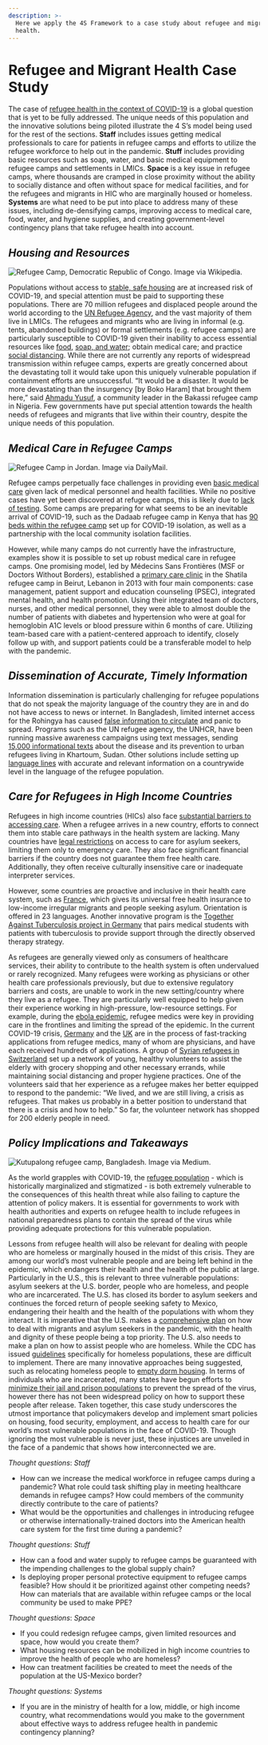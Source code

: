 ```yaml
---
description: >-
  Here we apply the 4S Framework to a case study about refugee and migrant
  health.
---
```


# Refugee and Migrant Health Case Study

The case of [refugee health in the context of COVID-19](https://www.thelancet.com/journals/lancet/article/PIIS0140-6736%2820%2930791-1/fulltext) is a global question that is yet to be fully addressed. The unique needs of this population and the innovative solutions being piloted illustrate the 4 S’s model being used for the rest of the sections. **Staff** includes issues getting medical professionals to care for patients in refugee camps and efforts to utilize the refugee workforce to help out in the pandemic. **Stuff** includes providing basic resources such as soap, water, and basic medical equipment to refugee camps and settlements in LMICs. **Space** is a key issue in refugee camps, where thousands are cramped in close proximity without the ability to socially distance and often without space for medical facilities, and for the refugees and migrants in HIC who are marginally housed or homeless. **Systems** are what need to be put into place to address many of these issues, including de-densifying camps, improving access to medical care, food, water, and hygiene supplies, and creating government-level contingency plans that take refugee health into account.

## _Housing and Resources_

![Refugee Camp, Democratic Republic of Congo. Image via Wikipedia.](../.gitbook/assets/15.png)

Populations without access to [stable, safe housing](https://en.wikipedia.org/wiki/Refugee_camp) are at increased risk of COVID-19, and special attention must be paid to supporting these populations. There are 70 million refugees and displaced people around the world according to the [UN Refugee Agency](https://www.unhcr.org/en-us/news/stories/2019/6/5d08b6614/global-forced-displacement-tops-70-million.html), and the vast majority of them live in LMICs. The refugees and migrants who are living in informal \(e.g. tents, abandoned buildings\) or formal settlements \(e.g. refugee camps\) are particularly susceptible to COVID-19 given their inability to access essential resources like [food](https://www.nytimes.com/2020/03/26/world/asia/coronavirus-refugees-camps-bangladesh.html), [soap, and water](https://www.npr.org/sections/goatsandsoda/2020/03/11/814473308/opinion-refugees-are-especially-vulnerable-to-covid-19-dont-ignore-their-needs); obtain medical care; and practice [social distancing](https://blogs.msf.org/bloggers/blogs-team/five-eye-opening-blogs-doctors-without-borders-march-2020). While there are not currently any reports of widespread transmission within refugee camps, experts are greatly concerned about the devastating toll it would take upon this uniquely vulnerable population if containment efforts are unsuccessful. “It would be a disaster. It would be more devastating than the insurgency \[by Boko Haram\] that brought them here,” said [Ahmadu Yusuf](https://www.nytimes.com/2020/03/26/world/asia/coronavirus-refugees-camps-bangladesh.html), a community leader in the Bakassi refugee camp in Nigeria. Few governments have put special attention towards the health needs of refugees and migrants that live within their country, despite the unique needs of this population.

## _Medical Care in Refugee Camps_

![Refugee Camp in Jordan. Image via DailyMail.](../.gitbook/assets/16.png)

Refugee camps perpetually face challenges in providing even [basic medical care](https://www.dailymail.co.uk/news/article-3367674/Born-refugee-Syrian-babies-welcomed-world-80-000-strong-camp-one-Jordan-s-largest-cities.html) given lack of medical personnel and health facilities. While no positive cases have yet been discovered at refugee camps, this is likely due to [lack of testing](https://www.nytimes.com/2020/03/19/world/middleeast/syria-coronavirus-idlib-tents.html). Some camps are preparing for what seems to be an inevitable arrival of COVID-19, such as the Dadaab refugee camp in Kenya that has [90 beds within the refugee camp](https://www.aljazeera.com/news/2020/03/front-worry-covid-19-spreading-african-refugee-camps-200329054029304.html) set up for COVID-19 isolation, as well as a partnership with the local community isolation facilities.

However, while many camps do not currently have the infrastructure, examples show it is possible to set up robust medical care in refugee camps. One promising model, led by Médecins Sans Frontières \(MSF or Doctors Without Borders\), established a [primary care clinic](https://www.ncbi.nlm.nih.gov/pubmed/30976298) in the Shatila refugee camp in Beirut, Lebanon in 2013 with four main components: case management, patient support and education counseling \(PSEC\), integrated mental health, and health promotion. Using their integrated team of doctors, nurses, and other medical personnel, they were able to almost double the number of patients with diabetes and hypertension who were at goal for hemoglobin A1C levels or blood pressure within 6 months of care. Utilizing team-based care with a patient-centered approach to identify, closely follow up with, and support patients could be a transferable model to help with the pandemic.

## _Dissemination of Accurate, Timely Information_

Information dissemination is particularly challenging for refugee populations that do not speak the majority language of the country they are in and do not have access to news or internet. In Bangladesh, limited internet access for the Rohingya has caused [false information to circulate](https://www.nytimes.com/2020/03/26/world/asia/coronavirus-refugees-camps-bangladesh.html) and panic to spread. Programs such as the UN refugee agency, the UNHCR, have been running massive awareness campaigns using text messages, sending [15,000 informational texts](https://reliefweb.int/report/world/unhcr-staying-and-delivering-refugees-amid-covid-19-crisis) about the disease and its prevention to urban refugees living in Khartoum, Sudan. Other solutions include setting up [language lines](https://www.nrc.no/news/2020/march/10-things-you-should-know-about-coronavirus-and-refugees/) with accurate and relevant information on a countrywide level in the language of the refugee population.

## _Care for Refugees in High Income Countries_

Refugees in high income countries \(HICs\) also face [substantial barriers to accessing care](https://www.ncbi.nlm.nih.gov/pmc/articles/PMC5603273/). When a refugee arrives in a new country, efforts to connect them into stable care pathways in the health system are lacking. Many countries have [legal restrictions](https://www.ncbi.nlm.nih.gov/pubmed/16230318/) on access to care for asylum seekers, limiting them only to emergency care. They also face significant financial barriers if the country does not guarantee them free health care. Additionally, they often receive culturally insensitive care or inadequate interpreter services.

However, some countries are proactive and inclusive in their health care system, such as [France](https://www.who.int/migrants/publications/EURO-report.pdf), which gives its universal free health insurance to low-income irregular migrants and people seeking asylum. Orientation is offered in 23 languages. Another innovative program is the [Together Against Tuberculosis project in Germany](https://www.who.int/migrants/publications/EURO-report.pdf) that pairs medical students with patients with tuberculosis to provide support through the directly observed therapy strategy.

As refugees are generally viewed only as consumers of healthcare services, their ability to contribute to the health system is often undervalued or rarely recognized. Many refugees were working as physicians or other health care professionals previously, but due to extensive regulatory barriers and costs, are unable to work in the new setting/country where they live as a refugee. They are particularly well equipped to help given their experience working in high-pressure, low-resource settings. For example, during the [ebola epidemic](https://www.unhcr.org/en-us/news/latest/2016/6/5750093e4/ebola-hit-liberia-refugees-took-frontline-health-role.html), refugee medics were key in providing care in the frontlines and limiting the spread of the epidemic. In the current COVID-19 crisis, [Germany](https://uk.reuters.com/article/uk-health-coronavirus-germany-refugees/refugees-to-the-rescue-germany-taps-migrant-medics-to-battle-virus-idUKKBN21C2I%20https://www.infomigrants.net/en/post/23690/germany-migrants-and-refugees-may-fill-labor-gaps) and the [UK](https://www.theguardian.com/world/2020/mar/25/covid-19-call-for-fast-track-registration-of-refugee-doctors-in-uk) are in the process of fast-tracking applications from refugee medics, many of whom are physicians, and have each received hundreds of applications. A group of [Syrian refugees in Switzerland](https://www.unhcr.org/en-us/news/stories/2020/3/5e7878d94.html) set up a network of young, healthy volunteers to assist the elderly with grocery shopping and other necessary errands, while maintaining social distancing and proper hygiene practices. One of the volunteers said that her experience as a refugee makes her better equipped to respond to the pandemic: “We lived, and we are still living, a crisis as refugees. That makes us probably in a better position to understand that there is a crisis and how to help.” So far, the volunteer network has shopped for 200 elderly people in need.

## _Policy Implications and Takeaways_

![Kutupalong refugee camp, Bangladesh. Image via Medium.](../.gitbook/assets/17.png)

As the world grapples with COVID-19, the [refugee population](https://medium.com/@UNmigration/iom-new-diphtheria-wards-saving-lives-and-calming-fears-of-rohingya-refugees-b796902704a6) - which is historically marginalized and stigmatized - is both extremely vulnerable to the consequences of this health threat while also failing to capture the attention of policy makers. It is essential for governments to work with health authorities and experts on refugee health to include refugees in national preparedness plans to contain the spread of the virus while providing adequate protections for this vulnerable population.

Lessons from refugee health will also be relevant for dealing with people who are homeless or marginally housed in the midst of this crisis. They are among our world’s most vulnerable people and are being left behind in the epidemic, which endangers their health and the health of the public at large. Particularly in the U.S., this is relevant to three vulnerable populations: asylum seekers at the U.S. border, people who are homeless, and people who are incarcerated. The U.S. has closed its border to asylum seekers and continues the forced return of people seeking safety to Mexico, endangering their health and the health of the populations with whom they interact. It is imperative that the U.S. makes a [comprehensive plan](https://www.msf.org/us-must-include-asylum-seekers-covid-19-response) on how to deal with migrants and asylum seekers in the pandemic, with the health and dignity of these people being a top priority. The U.S. also needs to make a plan on how to assist people who are homeless. While the CDC has issued [guidelines](https://www.cdc.gov/coronavirus/2019-ncov/need-extra-precautions/unsheltered-homelessness.html?CDC_AA_refVal=https%3A%2F%2Fwww.cdc.gov%2Fcoronavirus%2F2019-ncov%2Fcommunity%2Fhomeless-shelters%2Funsheltered-homelessness.html) specifically for homeless populations, these are difficult to implement. There are many innovative approaches being suggested, such as relocating homeless people to [empty dorm housing](https://www.statnews.com/2020/03/31/a-radical-approach-to-preventing-covid-19-infection-in-the-homeless/). In terms of individuals who are incarcerated, many states have begun efforts to [minimize their jail and prison populations](https://www.prisonpolicy.org/virus/virusresponse.html) to prevent the spread of the virus, however there has not been widespread policy on how to support these people after release. Taken together, this case study underscores the utmost importance that policymakers develop and implement smart policies on housing, food security, employment, and access to health care for our world’s most vulnerable populations in the face of COVID-19. Though ignoring the most vulnerable is never just, these injustices are unveiled in the face of a pandemic that shows how interconnected we are.

_Thought questions_: _Staff_

* How can we increase the medical workforce in refugee camps during a pandemic? What role could task shifting play in meeting healthcare demands in refugee camps? How could members of the community directly contribute to the care of patients?
* What would be the opportunities and challenges in introducing refugee or otherwise internationally-trained doctors into the American health care system for the first time during a pandemic?

_Thought questions_: _Stuff_

* How can a food and water supply to refugee camps be guaranteed with the impending challenges to the global supply chain?
* Is deploying proper personal protective equipment to refugee camps feasible? How should it be prioritized against other competing needs? How can materials that are available within refugee camps or the local community be used to make PPE?

_Thought questions_: _Space_

* If you could redesign refugee camps, given limited resources and space, how would you create them?
* What housing resources can be mobilized in high income countries to improve the health of people who are homeless?
* How can treatment facilities be created to meet the needs of the population at the US-Mexico border?

_Thought questions: Systems_

* If you are in the ministry of health for a low, middle, or high income country, what recommendations would you make to the government about effective ways to address refugee health in pandemic contingency planning?

